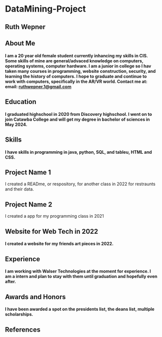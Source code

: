 # DataMining-Project

## Ruth Wepner
## About Me 
#### I am a 20 year old female student currently inhancing my skills in CIS. Some skills of mine are general/advaced knowledge on computers, operating systems, computer hardware. I am a junior in college so I hav taken many courses in programming, website construction, security, and learning the history of computers. I hope to graduate and continue to work with computers, specifically in the AR/VR world. Contact me at: email: ruthwepner.1@gmail.com
## Education 
#### I graduated highschool in 2020 from Discovery highschool. I went on to join Catawba College and will get my degree in bachelor of sciences in May 2024. 
## Skills 
#### I have skills in programming in java, python, SQL, and tableu, HTML and CSS. 

## Project Name 1
I created a READme, or respository, for another class in 2022 for restraunts and their data. 
## Project Name 2
I created a app for my programming class in 2021
## Website for Web Tech in 2022
#### I created a website for my friends art pieces in 2022.
## Experience 
#### I am working with Walser Technologies at the moment for experience. I am a intern and plan to stay with them until graduation and hopefully even after. 
## Awards and Honors
#### I have been awarded a spot on the presidents list, the deans list, multiple scholarships. 
## References
